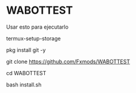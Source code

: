 # WABOTTEST
Usar
esto para ejecutarlo

termux-setup-storage

pkg install git -y

git clone https://github.com/Fxmods/WABOTTEST

cd WABOTTEST

bash install.sh
